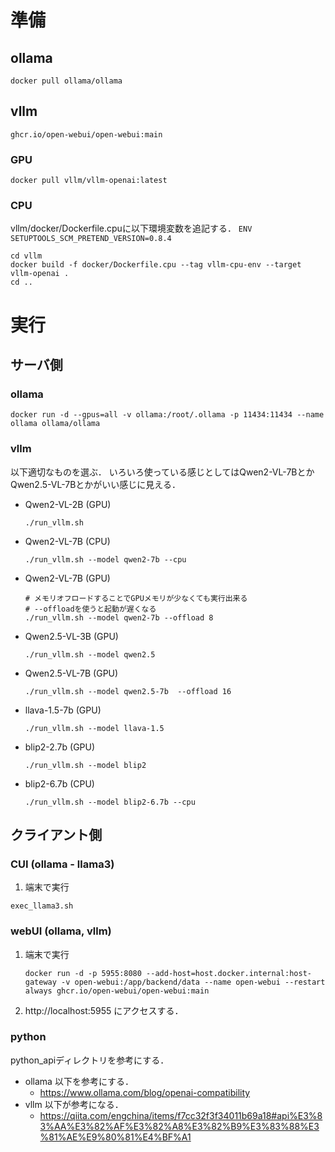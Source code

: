 # 準備
## ollama
```
docker pull ollama/ollama
```
## vllm
```
ghcr.io/open-webui/open-webui:main
```
### GPU
```
docker pull vllm/vllm-openai:latest
```
### CPU
vllm/docker/Dockerfile.cpuに以下環境変数を追記する．
```ENV SETUPTOOLS_SCM_PRETEND_VERSION=0.8.4```
```
cd vllm
docker build -f docker/Dockerfile.cpu --tag vllm-cpu-env --target vllm-openai .
cd ..
```

# 実行
## サーバ側
### ollama
```
docker run -d --gpus=all -v ollama:/root/.ollama -p 11434:11434 --name ollama ollama/ollama
```
### vllm
以下適切なものを選ぶ．
いろいろ使っている感じとしてはQwen2-VL-7BとかQwen2.5-VL-7Bとかがいい感じに見える．
- Qwen2-VL-2B (GPU)
    ```
    ./run_vllm.sh
    ```
- Qwen2-VL-7B (CPU)
    ```
    ./run_vllm.sh --model qwen2-7b --cpu
    ```
- Qwen2-VL-7B (GPU)
    ```
    # メモリオフロードすることでGPUメモリが少なくても実行出来る
    # --offloadを使うと起動が遅くなる
    ./run_vllm.sh --model qwen2-7b --offload 8
    ```
- Qwen2.5-VL-3B (GPU)
    ```
    ./run_vllm.sh --model qwen2.5
    ```
- Qwen2.5-VL-7B (GPU)
    ```
    ./run_vllm.sh --model qwen2.5-7b  --offload 16
    ```
- llava-1.5-7b (GPU)
    ```
    ./run_vllm.sh --model llava-1.5
    ```
- blip2-2.7b (GPU)
    ```
    ./run_vllm.sh --model blip2
    ```
- blip2-6.7b (CPU)
    ```
    ./run_vllm.sh --model blip2-6.7b --cpu
    ```

## クライアント側
### CUI (ollama - llama3)
1. 端末で実行
```
exec_llama3.sh
```
### webUI (ollama, vllm)
1. 端末で実行
    ```
    docker run -d -p 5955:8080 --add-host=host.docker.internal:host-gateway -v open-webui:/app/backend/data --name open-webui --restart always ghcr.io/open-webui/open-webui:main
    ```
2. http://localhost:5955 にアクセスする．

### python
python_apiディレクトリを参考にする．

- ollama
以下を参考にする．
    - https://www.ollama.com/blog/openai-compatibility
- vllm
以下が参考になる．
    - https://qiita.com/engchina/items/f7cc32f3f34011b69a18#api%E3%83%AA%E3%82%AF%E3%82%A8%E3%82%B9%E3%83%88%E3%81%AE%E9%80%81%E4%BF%A1
